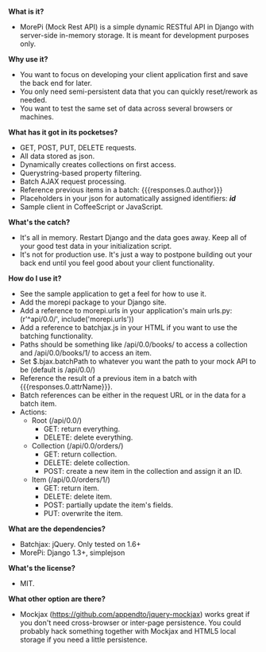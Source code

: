 **What is it?**

- MorePi (Mock Rest API) is a simple dynamic RESTful API in Django with server-side in-memory storage.
It is meant for development purposes only.

**Why use it?**

- You want to focus on developing your client application first and save the back end for later.
- You only need semi-persistent data that you can quickly reset/rework as needed.
- You want to test the same set of data across several browsers or machines.

**What has it got in its pocketses?**

- GET, POST, PUT, DELETE requests.
- All data stored as json.
- Dynamically creates collections on first access.
- Querystring-based property filtering.
- Batch AJAX request processing.
- Reference previous items in a batch: {{{responses.0.author}}}
- Placeholders in your json for automatically assigned identifiers: ___id___
- Sample client in CoffeeScript or JavaScript.

**What's the catch?**

- It's all in memory. Restart Django and the data goes away. Keep all of your good test data in your initialization script.
- It's not for production use. It's just a way to postpone building out your back end until you feel good about your client functionality.

**How do I use it?**

- See the sample application to get a feel for how to use it.
- Add the morepi package to your Django site.
- Add a reference to morepi.urls in your application's main urls.py: (r'^api/0.0/', include('morepi.urls'))
- Add a reference to batchjax.js in your HTML if you want to use the batching functionality.
- Paths should be something like /api/0.0/books/ to access a collection and /api/0.0/books/1/ to access an item.
- Set $.bjax.batchPath to whatever you want the path to your mock API to be (default is /api/0.0/)
- Reference the result of a previous item in a batch with {{{responses.0.attrName}}}.
- Batch references can be either in the request URL or in the data for a batch item.
- Actions:
     - Root (/api/0.0/)
          - GET: return everything.
          - DELETE: delete everything.
     - Collection (/api/0.0/orders/)
          - GET: return collection.
          - DELETE: delete collection.
          - POST: create a new item in the collection and assign it an ID.
     - Item (/api/0.0/orders/1/)
          - GET: return item.
          - DELETE: delete item.
          - POST: partially update the item's fields.
          - PUT: overwrite the item.

**What are the dependencies?**

- Batchjax: jQuery. Only tested on 1.6+
- MorePi: Django 1.3+, simplejson

**What's the license?**

- MIT.

**What other option are there?**

- Mockjax (https://github.com/appendto/jquery-mockjax) works great if you don't need cross-browser or inter-page persistence. You could probably hack something together with Mockjax and HTML5 local storage if you need a little persistence.
